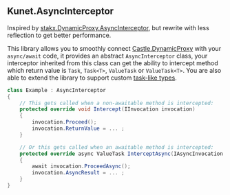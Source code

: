 ## Kunet.AsyncInterceptor

Inspired by [stakx.DynamicProxy.AsyncInterceptor](https://github.com/stakx/DynamicProxy.AsyncInterceptor), but rewrite with less reflection to get better performance.

This library allows you to smoothly connect [Castle.DynamicProxy](https://github.com/castleproject/Core) with your `async/await` code,
it provides an abstract `AsyncInterceptor` class, your interceptor inherited from this class can get the ability to intercept method
which return value is `Task`, `Task<T>`, `ValueTask` or `ValueTask<T>`.
You are also able to extend the library to support custom [task-like types](https://github.com/dotnet/roslyn/blob/main/docs/features/task-types.md).


```csharp
class Example : AsyncInterceptor
{
    // This gets called when a non-awaitable method is intercepted:
    protected override void Intercept(IInvocation invocation)
    {
        invocation.Proceed();
        invocation.ReturnValue = ... ;
    }

    // Or this gets called when an awaitable method is intercepted:
    protected override async ValueTask InterceptAsync(IAsyncInvocation invocation)
    {
        await invocation.ProceedAsync();
        invocation.AsyncResult = ... ;
    }
}
```